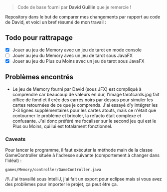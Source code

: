 > Code de base fourni par **David Guillin** que je remercie !

Repository dans le but de comparer mes changements par rapport au code de David, et voici un bref résumé de mon travail :

## Todo pour rattrapage

- [x] Jouer au jeu de Memory avec un jeu de tarot en mode console
- [ ] Jouer au jeu du Memory avec un jeu de tarot sous JavaFX
- [x] Jouer au jeu du Plus ou Moins avec un jeu de tarot sous JavaFX

## Problèmes encontrés

+ Le jeu de Memory fourni par David (sous JFX) est compliqué à comprendre car beaucoup de valeurs en dur, l'image tarotcards.jpg fait office de fond et il crée des carrés noirs par dessus pour simuler les cartes retournées de ce que je comprends. J'ai essayé d'y intégrer les 2-3 lignes supplémentaires pour les cartes atouts, mais ce n'était que contourner le problème et bricoler, la refacto était complexe et confusante. J'ai donc préféré me focaliser sur le second jeu qui est le Plus ou Moins, qui lui est totalament fonctionnel.

### Caveats

Pour lancer le programme, il faut exécuter la méthode main de la classe GameController située à l'adresse suivante
(comportement à changer dans l'idéal) :
```
games/Memory/controller/GameController.java
```

/!\ J'ai travaillé sous IntelliJ, j'ai fait un export pour eclipse mais si vous avez des problèmes pour importer le projet, ça peut être ça.
